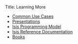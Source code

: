 Title: Learning More

- [Common Use Cases](common-use-cases.html)
- [Presentations](presentations.html)
- [Isis Programming Model](isis-programming-model.html)
- [Isis Reference Documentation](isis-reference-documentation.html)
- [Books](books.html)
<!--
- [Articles](articles.html)
-->
